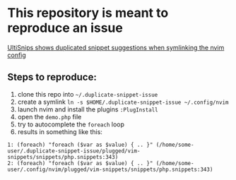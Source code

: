 # This repository is meant to reproduce an issue
[UltiSnips shows duplicated snippet suggestions when symlinking the nvim config](https://github.com/SirVer/ultisnips/issues/1341)

## Steps to reproduce:

1. clone this repo into `~/.duplicate-snippet-issue`
2. create a symlink `ln -s $HOME/.duplicate-snippet-issue ~/.config/nvim`
3. launch nvim and install the plugins `:PlugInstall`
4. open the `demo.php` file
5. try to autocomplete the `foreach` loop
6. results in something like this:
```
1: (foreach) "foreach ($var as $value) { .. }" (/home/some-user/.duplicate-snippet-issue/plugged/vim-snippets/snippets/php.snippets:343)                                                                                                                                      
2: (foreach) "foreach ($var as $value) { .. }" (/home/some-user/.config/nvim/plugged/vim-snippets/snippets/php.snippets:343)
```
